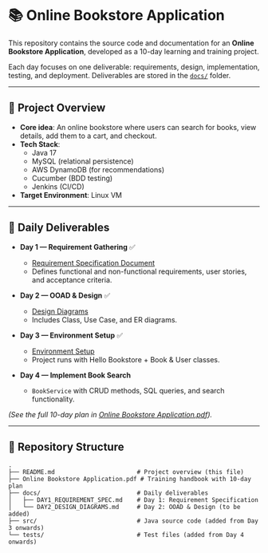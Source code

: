 # 📚 Online Bookstore Application

This repository contains the source code and documentation for an **Online Bookstore Application**, developed as a 10-day learning and training project.  

Each day focuses on one deliverable: requirements, design, implementation, testing, and deployment. Deliverables are stored in the [`docs/`](docs/) folder.

---

## 🚀 Project Overview

- **Core idea**: An online bookstore where users can search for books, view details, add them to a cart, and checkout.  
- **Tech Stack**:  
  - Java 17  
  - MySQL (relational persistence)  
  - AWS DynamoDB (for recommendations)  
  - Cucumber (BDD testing)  
  - Jenkins (CI/CD)  
- **Target Environment**: Linux VM  

---

## 📅 Daily Deliverables

- **Day 1 — Requirement Gathering** ✅  
  - [Requirement Specification Document](docs/DAY1_REQUIREMENT_SPEC.md)  
  - Defines functional and non-functional requirements, user stories, and acceptance criteria.  

- **Day 2 — OOAD & Design** ✅  
  - [Design Diagrams](docs/DAY2_DESIGN_DIAGRAMS.md)  
  - Includes Class, Use Case, and ER diagrams.  

- **Day 3 — Environment Setup** ✅
  - [Environment Setup](docs/DAY3_ENV_SETUP.md)
  - Project runs with Hello Bookstore + Book & User classes. 

- **Day 4 — Implement Book Search**  
  - `BookService` with CRUD methods, SQL queries, and search functionality.  

*(See the full 10-day plan in [Online Bookstore Application.pdf](Online%20Bookstore%20Application.pdf)).*

---

## 📂 Repository Structure

```text
.
├── README.md                       # Project overview (this file)
├── Online Bookstore Application.pdf # Training handbook with 10-day plan
├── docs/                           # Daily deliverables
│   ├── DAY1_REQUIREMENT_SPEC.md    # Day 1: Requirement Specification
│   └── DAY2_DESIGN_DIAGRAMS.md     # Day 2: OOAD & Design (to be added)
├── src/                            # Java source code (added from Day 3 onwards)
└── tests/                          # Test files (added from Day 4 onwards)
